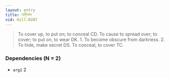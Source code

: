 ```yaml
---
layout: entry
title: འགེབས་
vid: Hill:0287
---
```

> To cover up, to put on; to conceal CD\. To cause to spread over; to cover; to put on, to wear DK\. 1\. To become obscure from darkness\. 2\. To hide, make secret DS\. To conceal, to cover TC\.


### Dependencies (N = 2)
* `arg2` 2
